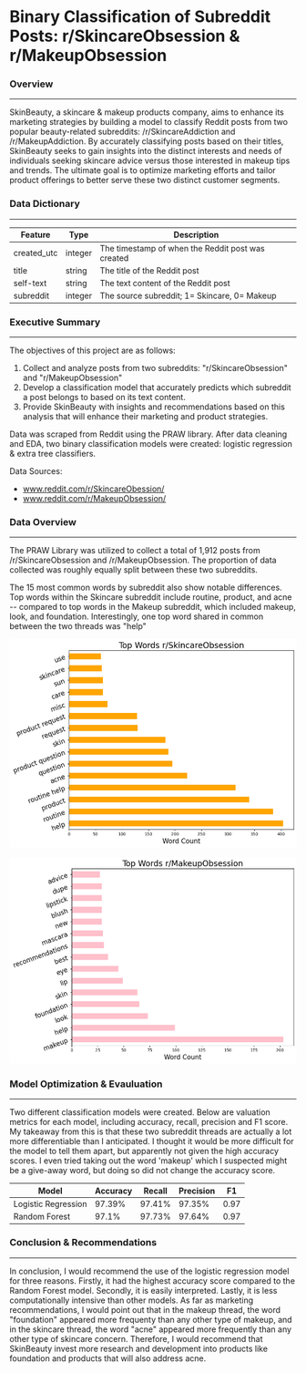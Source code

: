 # Binary Classification of Subreddit Posts: r/SkincareObsession & r/MakeupObsession

### Overview
---
SkinBeauty, a skincare & makeup products company, aims to enhance its marketing strategies by building a model to classify Reddit posts from two popular beauty-related subreddits: /r/SkincareAddiction and /r/MakeupAddiction. By accurately classifying posts based on their titles, SkinBeauty seeks to gain insights into the distinct interests and needs of individuals seeking skincare advice versus those interested in makeup tips and trends. The ultimate goal is to optimize marketing efforts and tailor product offerings to better serve these two distinct customer segments.

### Data Dictionary
---
| Feature     | Type     | Description             |
|-------------|----------|-------------------------|
| created_utc   | integer   | The timestamp of when the Reddit post was created|
| title   | string   | The title of the Reddit post|
| self-text   | string   | The text content of the Reddit post|
| subreddit   | integer   | The source subreddit; 1= Skincare, 0= Makeup|


### Executive Summary
---
The objectives of this project are as follows:

1. Collect and analyze posts from two subreddits: "r/SkincareObsession" and "r/MakeupObsession" 
2. Develop a classification model that accurately predicts which subreddit a post belongs to based on its  text content.
3. Provide SkinBeauty with insights and recommendations based on this analysis that will enhance their marketing and product strategies.
   
Data was scraped from Reddit using the PRAW library. After data cleaning and EDA, two binary classification models were created: logistic regression & extra tree classifiers.

Data Sources:

* www.reddit.com/r/SkincareObession/
* www.reddit.com/r/MakeupObsession/


### Data Overview 
---
The PRAW Library was utilized to collect a total of 1,912 posts from /r/SkincareObsession and /r/MakeupObsession. The proportion of data collected was roughly equally split between these two  subreddits. 

The 15 most common words by subreddit also show notable differences. Top words within the Skincare subreddit include routine, product, and acne -- compared to top words in the Makeup subreddit, which included makeup, look, and foundation. Interestingly, one top word shared in common between the two threads was "help"

![Top Skincare Words](Images/top_skincare_words.png)

![Top Makeup Words](Images/top_makeup_words.png)


### Model Optimization & Evauluation 
---
Two different classification models were created. Below are valuation metrics for each model, including accuracy, recall, precision and F1 score. My takeaway from this is that these two subreddit threads are actually a lot more differentiable than I anticipated. I thought it would be more difficult for the model to tell them apart, but apparently not given the high accuracy scores. I even tried taking out the word 'makeup' which I suspected might be a give-away word, but doing so did not change the accuracy score.

| Model                                   | Accuracy | Recall | Precision | F1   |
|-----------------------------------------|----------|--------|-----------|------|
| Logistic Regression                     | 97.39%  | 97.41%  | 97.35%     | 0.97 |
| Random Forest                           | 97.1%    | 97.73%  | 97.64%     | 0.97 |



### Conclusion & Recommendations
---
In conclusion, I would recommend the use of the logistic regression model for three reasons. Firstly, it had the highest accuracy score compared to the Random Forest model. Secondly, it is easily interpreted. Lastly, it is less computationally intensive than other models. As far as marketing recommendations, I would point out that in the makeup thread, the word "foundation" appeared more frequenty than any other type of makeup, and in the skincare thread, the word "acne" appeared more frequently than any other type of skincare concern. Therefore, I would recommend that SkinBeauty invest more research and development into products like foundation and products that will also address acne.

 

